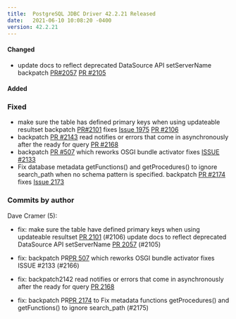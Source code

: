 ```yaml
---
title:  PostgreSQL JDBC Driver 42.2.21 Released
date:   2021-06-10 10:08:20 -0400
version: 42.2.21
---
```


#### Changed

* update docs to reflect deprecated DataSource API setServerName backpatch [PR#2057](https://github.com/pgjdbc/pgjdbc/pull/2057) [PR #2105](https://github.com/pgjdbc/pgjdbc/pull/2105)

#### Added

### Fixed

* make sure the table has defined primary keys when using updateable resultset backpatch [PR#2101](https://github.com/pgjdbc/pgjdbc/pull/2101) fixes [Issue 1975](https://github.com/pgjdbc/pgjdbc/issues/1975) [PR #2106](https://github.com/pgjdbc/pgjdbc/pull/2106)
* backpatch [PR #2143](https://github.com/pgjdbc/pgjdbc/pull/2143) read notifies or errors that come in asynchronously after the ready for query [PR #2168](https://github.com/pgjdbc/pgjdbc/pull/2168)
* backpatch [PR #507](https://github.com/pgjdbc/pgjdbc/pull/507) which reworks OSGI bundle activator fixes [ISSUE #2133](https://github.com/pgjdbc/pgjdbc/issues/2133)
* Fix database metadata getFunctions() and getProcedures() to ignore search_path when no schema pattern is specified. backpatch [PR #2174](https://github.com/pgjdbc/pgjdbc/pull/2148)
  fixes [Issue 2173](https://github.com/pgjdbc/pgjdbc/issues/2173)

<!--more-->

### Commits by author

Dave Cramer (5):

* fix: make sure the table have defined primary keys when using updateable resultset [PR 2101](https://github.com/pgjdbc/pgjdbc/pull/2101) (#2106)
      update docs to reflect deprecated DataSource API setServerName [PR 2057](https://github.com/pgjdbc/pgjdbc/pull/2057) (#2105)

* fix: backpatch PR[PR 507](https://github.com/pgjdbc/pgjdbc/pull/507) which reworks OSGI bundle activator fixes ISSUE #2133 (#2166)
* fix: backpatch2142 read notifies or errors that come in asynchronously after the ready for query [PR 2168](https://github.com/pgjdbc/pgjdbc/pull/2168)
* fix: backpatch PR[PR 2174](https://github.com/pgjdbc/pgjdbc/pull/2174) to Fix metadata functions getProcedures() and getFunctions() to ignore search_path (#2175)
